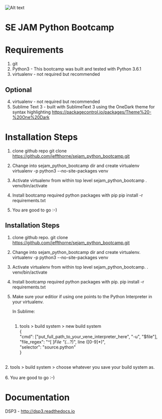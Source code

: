 ![Alt text](https://dl.dropboxusercontent.com/u/19596584/dsp3_logo3.jpg "Optional title")

SE JAM Python Bootcamp
====


Requirements
=========
1. git
2. Python3 - This bootcamp was built and tested with Python 3.6.1
3. virtualenv - not required but recommended



## Optional
4. virtualenv - not required but recommended
5. Sublime Text 3 - built with SublimeText 3 using the OneDark theme for syntax highlighting
                    https://packagecontrol.io/packages/Theme%20-%20One%20Dark




Installation Steps
=========
1. clone github repo
   git clone https://github.com/jeffthorne/sejam_python_bootcamp.git

2. Change into sejam_python_bootcamp dir and create virtualenv
   virtualenv -p python3 --no-site-packages venv

3. Activate virtualenv from within top level sejam_python_bootcamp
   . venv/bin/activate

4. Install bootcamp required python packages with pip
   pip install -r requirements.txt 

5. You are good to go :-)


Installation Steps
--------------------------------------

1. clone github repo. 
   git clone https://github.com/jeffthorne/sejam_python_bootcamp.git

2. Change into sejam_python_bootcamp dir and create virtualenv. 
   virtualenv -p python3 --no-site-packages venv

3. Activate virtualenv from within top level sejam_python_bootcamp. 
   . venv/bin/activate

4. Install bootcamp required python packages with pip. 
   pip install -r requirements.txt 

5. Make sure your editior if using one points to the Python Interpreter in your virtualenv. 
   
   In Sublime:  
   <br/>
   1. tools > build system > new build system  
   	  {<br/> 
		"cmd": ["put_full_path_to_your_vene_interpreter_here", "-u", "$file"],<br/>
		"file_regex": "^[ ]*File \"(...*?)\", line ([0-9]*)",<br/>
		"selector": "source.python"<br/>
	  }<br/>
<br/>
	2. tools > build system > choose whatever you save your build system as.<br/>
<br/>
6. You are good to go :-)



Documentation
=========
DSP3 - http://dsp3.readthedocs.io 